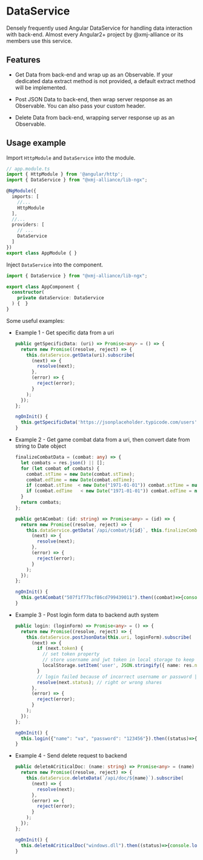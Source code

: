 # DataService
Densely frequently used Angular DataService for handling data interaction with back-end. Almost every Angular2+ project by @xmj-alliance or its members use this service.

## Features

- Get Data from back-end and wrap up as an Observable. If your dedicated data extract method is not provided, a default extract method will be implemented.

- Post JSON Data to back-end, then wrap server response as an Observable. You can also pass your custom header.

- Delete Data from back-end, wrapping server response up as an Observable.

## Usage example

Import `HttpModule` and `DataService` into the module.

``` typescript javascript
// app.module.ts
import { HttpModule } from '@angular/http';
import { DataService } from "@xmj-alliance/lib-ngx";

@NgModule({
  imports: [
    //...
    HttpModule
  ],
  //...
  providers: [
    // ...
    DataService
  ]
})
export class AppModule { }

```

Inject `DataService` into the component.

``` typescript
import { DataService } from "@xmj-alliance/lib-ngx";

export class AppComponent { 
  constructor(
    private dataService: DataService
  ) {  }
}
```

Some useful examples:

- Example 1 - Get specific data from a uri

  ``` typescript
  public getSpecificData: (uri) => Promise<any> = () => {
    return new Promise((resolve, reject) => {
      this.dataService.getData(uri).subscribe(
        (next) => {
          resolve(next);
        },
        (error) => {
          reject(error);
        }
      );
    });
  };

  ngOnInit() {
    this.getSpecificData('https://jsonplaceholder.typicode.com/users').then((data)=>{console.log(data)});
  }
  ```

- Example 2 - Get game combat data from a uri, then convert date from string to Date object

  ``` typescript
  finalizeCombatData = (combat: any) => {
    let combats = res.json() || [];
    for (let combat of combats) {
      combat.stTime = new Date(combat.stTime);
      combat.edTime = new Date(combat.edTime);
      if (combat.stTime  < new Date("1971-01-01")) combat.stTime = null;
      if (combat.edTime   < new Date("1971-01-01")) combat.edTime = null;
    }
    return combats;
  };

  public getACombat: (id: string) => Promise<any> = (id) => {
    return new Promise((resolve, reject) => {
      this.dataService.getData(`/api/combat/${id}`, this.finalizeCombatData).subscribe(
        (next) => {
          resolve(next);
        },
        (error) => {
          reject(error);
        }
      );
    });
  };

  ngOnInit() {
    this.getACombat("507f1f77bcf86cd799439011").then((combat)=>{console.log(combat)});
  }
  ```

- Example 3 - Post login form data to backend auth system

  ``` typescript
  public login: (loginForm) => Promise<any> = () => {
    return new Promise((resolve, reject) => {
      this.dataService.postJsonData(this.uri, loginForm).subscribe(
        (next) => {
          if (next.token) {
            // set token property
            // store username and jwt token in local storage to keep user logged in between page refreshes
            localStorage.setItem('user', JSON.stringify({ name: res.name, token: res.token }));
          }
          // login failed because of incorrect username or password || or server internal error
          resolve(next.status); // right or wrong shares
        },
        (error) => {
          reject(error);
        }
      );
    });
  };

  ngOnInit() {
    this.login({"name": "va", "password": "123456"}).then((status)=>{console.log(status)});
  }
  ```

- Example 4 - Send delete request to backend

  ``` typescript
  public deleteACriticalDoc: (name: string) => Promise<any> = (name) => {
    return new Promise((resolve, reject) => {
      this.dataService.deleteData(`/api/doc/${name}`).subscribe(
        (next) => {
          resolve(next);
        },
        (error) => {
          reject(error);
        }
      );
    });
  };

  ngOnInit() {
    this.deleteACriticalDoc("windows.dll").then((status)=>{console.log(status)});
  }

  ```